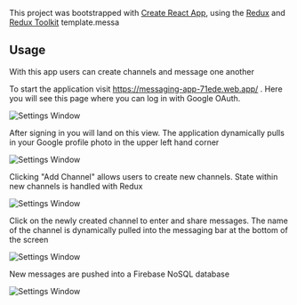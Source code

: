 This project was bootstrapped with [Create React App](https://github.com/facebook/create-react-app), using the [Redux](https://redux.js.org/) and [Redux Toolkit](https://redux-toolkit.js.org/) template.messa

## Usage

With this app users can create channels and message one another

To start the application visit https://messaging-app-71ede.web.app/ . Here you will see this page where you can log in with Google OAuth.

![Settings Window]()

After signing in you will land on this view. The application dynamically pulls in your Google profile photo in the upper left hand corner

![Settings Window]()

Clicking "Add Channel" allows users to create new channels. State within new channels is handled with Redux

![Settings Window]()

Click on the newly created channel to enter and share messages. The name of the channel is dynamically pulled into the messaging bar at the bottom of the screen

![Settings Window]()

New messages are pushed into a Firebase NoSQL database 

![Settings Window]()
